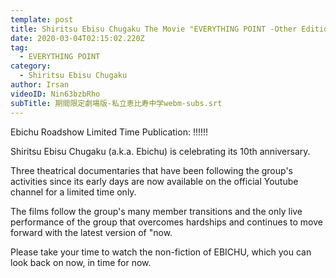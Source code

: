 ```yaml
---
template: post
title: Shiritsu Ebisu Chugaku The Movie "EVERYTHING POINT -Other Edition-" (2017)
date: 2020-03-04T02:15:02.220Z
tag:
  - EVERYTHING POINT
category:
  - Shiritsu Ebisu Chugaku
author: Irsan
videoID: Nin63bzbRho
subTitle: 期間限定劇場版-私立恵比寿中学webm-subs.srt
---
```

Ebichu Roadshow Limited Time Publication: !!!!!!

Shiritsu Ebisu Chugaku (a.k.a. Ebichu) is celebrating its 10th anniversary.

Three theatrical documentaries that have been following the group's activities since its early days are now available on the official Youtube channel for a limited time only.

The films follow the group's many member transitions and the only live performance of the group that overcomes hardships and continues to move forward with the latest version of "now.

Please take your time to watch the non-fiction of EBICHU, which you can look back on now, in time for now.